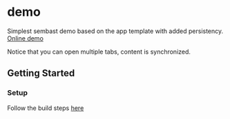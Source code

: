# demo

Simplest sembast demo based on the app template with added persistency. [Online demo](https://alextekartik.github.io/flutter_app_example/demosembast)

Notice that you can open multiple tabs, content is synchronized.

## Getting Started

### Setup

Follow the build steps [here](../README.md#setup)

